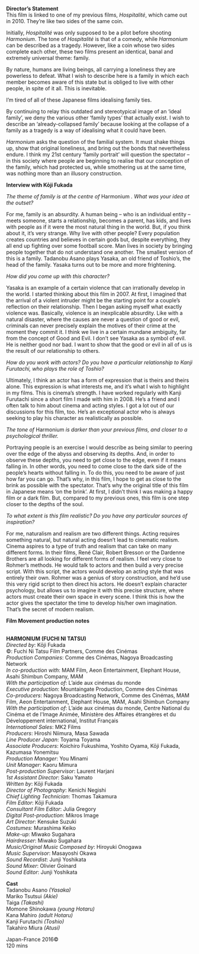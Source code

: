 
**Director’s Statement**  
This film is linked to one of my previous films, _Hospitalité_, which came out in 2010. They’re like two sides of the same coin.

Initially, _Hospitalité_ was only supposed to be a pilot before shooting _Harmonium_. The tone of _Hospitalité_ is that of a comedy, while _Harmonium_ can be described as a tragedy. However, like a coin whose two sides complete each other, these two films present an identical, banal and extremely universal theme: family.

By nature, humans are living beings, all carrying a loneliness they are powerless to defeat. What I wish to describe here is a family in which each member becomes aware of this state but is obliged to live with other people, in spite of it all. This is inevitable.

I’m tired of all of these Japanese films idealising family ties.

By continuing to relay this outdated and stereotypical image of an ‘ideal family’, we deny the various other ‘family types’ that actually exist. I wish to describe an ‘already-collapsed family’ because looking at the collapse of a family as a tragedy is a way of idealising what it could have been.

_Harmonium_ asks the question of the familial system. It must shake things up, show that original loneliness, and bring out the bonds that nevertheless endure. I think my 21st century ‘family portrait’ will question the spectator – in this society where people are beginning to realise that our conception of the family, which had protected us, while smothering us at the same time, was nothing more than an illusory construction.

**Interview with Kōji Fukada**

_The theme of family is at the centre of_ Harmonium _. What was your idea at the outset?_

For me, family is an absurdity. A human being – who is an individual entity – meets someone, starts a relationship, becomes a parent, has kids, and lives with people as if it were the most natural thing in the world. But, if you think about it, it’s very strange. Why live with other people? Every population creates countries and believes in certain gods but, despite everything, they all end up fighting over some football score. Man lives in society by bringing people together that do not understand one another. The smallest version of this is a family. Tadanobu Asano plays Yasaka, an old friend of Toshio’s, the head of the family. Yasaka turns out to be more and more frightening.

_How did you come up with this character?_

Yasaka is an example of a certain violence that can irrationally develop in the world. I started thinking about this film in 2007. At first, I imagined that the arrival of a violent intruder might be the starting point for a couple’s reflection on their relationship. Then I began asking myself what exactly violence was. Basically, violence is an inexplicable absurdity. Like with a natural disaster, where the causes are never a question of good or evil, criminals can never precisely explain the motives of their crime at the moment they commit it. I think we live in a certain mundane ambiguity, far from the concept of Good and Evil. I don’t see Yasaka as a symbol of evil. He is neither good nor bad. I want to show that the good or evil in all of us is the result of our relationship to others.

_How do you work with actors? Do you have a particular relationship to Kanji Furutachi, who plays the role of Toshio?_

Ultimately, I think an actor has a form of expression that is theirs and theirs alone. This expression is what interests me, and it’s what I wish to highlight in my films. This is cinema’s strength. I have worked regularly with Kanji Furutachi since a short film I made with him in 2008. He’s a friend and I often talk to him about cinema and acting styles. I got a lot out of our discussions for this film, too. He’s an exceptional actor who is always seeking to play his character as realistically as possible.

_The tone of_ Harmonium _is darker than your previous films, and closer to a psychological thriller._

Portraying people is an exercise I would describe as being similar to peering over the edge of the abyss and observing its depths. And, in order to observe these depths, you need to get close to the edge, even if it means falling in. In other words, you need to come close to the dark side of the people’s hearts without falling in. To do this, you need to be aware of just how far you can go. That’s why, in this film, I hope to get as close to the brink as possible with the spectator. That’s why the original title of this film in Japanese means ‘on the brink’. At first, I didn’t think I was making a happy film or a dark film. But, compared to my previous ones, this film is one step closer to the depths of the soul.

_To what extent is this film realistic? Do you have any particular sources of inspiration?_

For me, naturalism and realism are two different things. Acting requires something natural, but natural acting doesn’t lead to cinematic realism. Cinema aspires to a type of truth and realism that can take on many different forms. In their films, René Clair, Robert Bresson or the Dardenne Brothers are all looking for different forms of realism. I feel very close to Rohmer’s methods. He would talk to actors and then build a very precise script. With this script, the actors would develop an acting style that was entirely their own. Rohmer was a genius of story construction, and he’d use this very rigid script to then direct his actors. He doesn’t explain character psychology, but allows us to imagine it with this precise structure, where actors must create their own space in every scene. I think this is how the actor gives the spectator the time to develop his/her own imagination. That’s the secret of modern realism.

**Film Movement production notes**
<br><br>

**HARMONIUM (FUCHI NI TATSU)**  
_Directed by_: Kōji Fukada  
©: Fuchi Ni Tatsu Film Partners,  Comme des Cinémas  
_Production Companies_: Comme des Cinémas, Nagoya Broadcasting Network  
_In co-production with_: MAM Film,  Aeon Entertainment, Elephant House, Asahi Shimbun Company, MAM  
_With the participation of_:  L’aide aux cinémas du monde  
_Executive production_: Mountaingate Production, Comme des Cinémas  
_Co-producers_: Nagoya Broadcasting Network, Comme des Cinémas, MAM Film,  Aeon Entertainment, Elephant House, MAM,  Asahi Shimbun Company  
_With the participation of_: L’aide aux cinémas du monde, Centre National du Cinéma et de l'Image Animée, Ministère des Affaires étrangères et du Développement international, Institut Français  
_International Sales_: MK2 Films  
_Producers_: Hiroshi Niimura, Masa Sawada  
_Line Producer Japan_: Toyama Toyama  
_Associate Producers_: Koichiro Fukushima,  Yoshito Oyama, Kōji Fukada, Kazumasa Yonemitsu  
_Production Manager_: You Minami  
_Unit Manager_: Kaoru Mimura  
_Post-production Supervisor_: Laurent Harjani  
_1st Assistant Director_: Saku Yamato  
_Written by_: Kōji Fukada  
_Director of Photography_: Kenichi Negishi  
_Chief Lighting Technician_: Thomas Takamura  
_Film Editor_: Kōji Fukada  
_Consultant Film Editor_: Julia Gregory  
_Digital Post-production_: Mikros Image  
_Art Director_: Kensuke Suzuki  
_Costumes_: Murashima Keiko  
_Make-up_: Miwako Sugahara  
_Hairdresser_: Miwako Sugahara  
_Music/Original Music Composed by_:  Hiroyuki Onogawa  
_Music Supervisor_: Masayoshi Okawa  
_Sound Recordist_: Junji Yoshikata  
_Sound Mixer_: Olivier Goinard  
_Sound Editor_: Junji Yoshikata

**Cast**  
Tadanobu Asano _(Yasaka)_  
Mariko Tsutsui _(Akie)_  
Taiga _(Takashi)_  
Momone Shinokawa _(young Hotaru)_  
Kana Mahiro _(adult Hotaru)_  
Kanji Furutachi _(Toshio)_  
Takahiro Miura _(Atusi)_

Japan-France 2016©  
120 mins<br>
<br>
<!--stackedit_data:
eyJoaXN0b3J5IjpbLTc4MjM2MDczNV19
-->